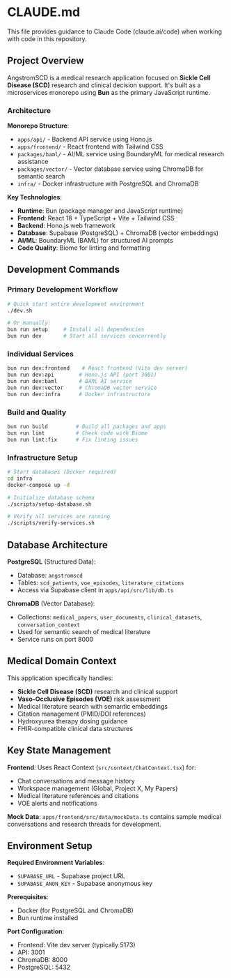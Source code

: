 # CLAUDE.md

This file provides guidance to Claude Code (claude.ai/code) when working with code in this repository.

## Project Overview

AngstromSCD is a medical research application focused on **Sickle Cell Disease (SCD)** research and clinical decision support. It's built as a microservices monorepo using **Bun** as the primary JavaScript runtime.

### Architecture

**Monorepo Structure**:
- `apps/api/` - Backend API service using Hono.js
- `apps/frontend/` - React frontend with Tailwind CSS
- `packages/baml/` - AI/ML service using BoundaryML for medical research assistance
- `packages/vector/` - Vector database service using ChromaDB for semantic search
- `infra/` - Docker infrastructure with PostgreSQL and ChromaDB

**Key Technologies**:
- **Runtime**: Bun (package manager and JavaScript runtime)
- **Frontend**: React 18 + TypeScript + Vite + Tailwind CSS
- **Backend**: Hono.js web framework
- **Database**: Supabase (PostgreSQL) + ChromaDB (vector embeddings)
- **AI/ML**: BoundaryML (BAML) for structured AI prompts
- **Code Quality**: Biome for linting and formatting

## Development Commands

### Primary Development Workflow
```bash
# Quick start entire development environment
./dev.sh

# Or manually:
bun run setup     # Install all dependencies
bun run dev       # Start all services concurrently
```

### Individual Services
```bash
bun run dev:frontend    # React frontend (Vite dev server)
bun run dev:api        # Hono.js API (port 3001)
bun run dev:baml       # BAML AI service
bun run dev:vector     # ChromaDB vector service
bun run dev:infra      # Docker infrastructure
```

### Build and Quality
```bash
bun run build         # Build all packages and apps
bun run lint          # Check code with Biome
bun run lint:fix      # Fix linting issues
```

### Infrastructure Setup
```bash
# Start databases (Docker required)
cd infra
docker-compose up -d

# Initialize database schema
./scripts/setup-database.sh

# Verify all services are running
./scripts/verify-services.sh
```

## Database Architecture

**PostgreSQL** (Structured Data):
- Database: `angstromscd`
- Tables: `scd_patients`, `voe_episodes`, `literature_citations`
- Access via Supabase client in `apps/api/src/lib/db.ts`

**ChromaDB** (Vector Database):
- Collections: `medical_papers`, `user_documents`, `clinical_datasets`, `conversation_context`
- Used for semantic search of medical literature
- Service runs on port 8000

## Medical Domain Context

This application specifically handles:
- **Sickle Cell Disease (SCD)** research and clinical support
- **Vaso-Occlusive Episodes (VOE)** risk assessment
- Medical literature search with semantic embeddings
- Citation management (PMID/DOI references)
- Hydroxyurea therapy dosing guidance
- FHIR-compatible clinical data structures

## Key State Management

**Frontend**: Uses React Context (`src/context/ChatContext.tsx`) for:
- Chat conversations and message history
- Workspace management (Global, Project X, My Papers)
- Medical literature references and citations
- VOE alerts and notifications

**Mock Data**: `apps/frontend/src/data/mockData.ts` contains sample medical conversations and research threads for development.

## Environment Setup

**Required Environment Variables**:
- `SUPABASE_URL` - Supabase project URL
- `SUPABASE_ANON_KEY` - Supabase anonymous key

**Prerequisites**:
- Docker (for PostgreSQL and ChromaDB)
- Bun runtime installed

**Port Configuration**:
- Frontend: Vite dev server (typically 5173)
- API: 3001
- ChromaDB: 8000
- PostgreSQL: 5432